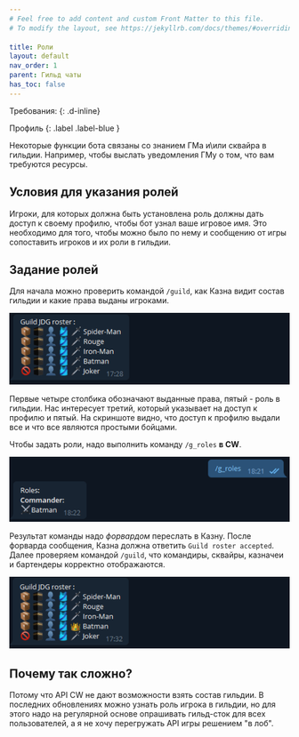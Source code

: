 ```yaml
---
# Feel free to add content and custom Front Matter to this file.
# To modify the layout, see https://jekyllrb.com/docs/themes/#overriding-theme-defaults

title: Роли  
layout: default
nav_order: 1
parent: Гильд чаты
has_toc: false
---
```


Требования: 
{: .d-inline}

Профиль 
{: .label .label-blue }

Некоторые функции бота связаны со знанием ГМа и\или сквайра в гильдии. Например, чтобы выслать уведомления ГМу о том, что вам требуются ресурсы. 

## Условия для указания ролей  

Игроки, для которых должна быть установлена роль должны дать доступ к своему профилю, чтобы бот узнал ваше игровое имя. Это необходимо для того, чтобы можно было по нему и сообщению от игры сопоставить игроков и их роли в гильдии. 

## Задание ролей 

Для начала можно проверить командой `/guild`, как Казна видит состав гильдии и какие права выданы игроками. 

![guild_before]

Первые четыре столбика обозначают выданные права, пятый - роль в гильдии. Нас интересует третий, который указывает на доступ к профилю и пятый. На скриншоте видно, что доступ к профилю выдали все и что все являются простыми бойцами. 

Чтобы задать роли, надо выполнить команду `/g_roles` **в CW**. 

![guild_cw_roles]

Результат команды надо *форвардом* переслать в Казну. После форварда сообщения, Казна должна ответить `Guild roster accepted`. Далее проверяем командой `/guild`, что командиры, сквайры, казначеи и бартендеры корректно отображаются. 

![guild_after]

## Почему так сложно? 

Потому что API CW не дают возможности взять состав гильдии. В последних обновлениях можно узнать роль игрока в гильдии, но для этого надо на регулярной основе опрашивать гильд-сток для всех пользователей, а я не хочу перегружать API игры решением "в лоб". 

[guild_before]: images/guild_before.png
[guild_after]: images/guild_after.png
[guild_cw_roles]: images/guild_cw_roles.png


